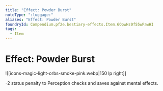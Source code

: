 ```yaml
---
title: "Effect: Powder Burst"
noteType: ":luggage:"
aliases: "Effect: Powder Burst"
foundryId: Compendium.pf2e.bestiary-effects.Item.6OpwHz0f55wPawHI
tags:
  - Item
---
```


# Effect: Powder Burst
![[icons-magic-light-orbs-smoke-pink.webp|150 lp right]]

\-2 status penalty to Perception checks and saves against mental effects.
